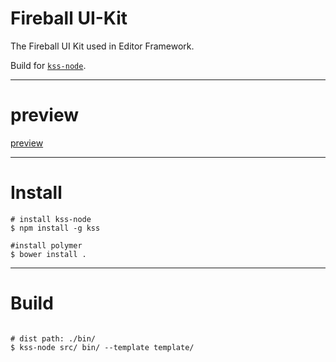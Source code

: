 # Fireball UI-Kit
The Fireball UI Kit used in Editor Framework.

Build for [`kss-node`](https://github.com/kss-node/kss-node).

----

# preview

[preview](http://w88975.github.io/ui-kit/bin/index.html)

----

# Install
```shell
# install kss-node
$ npm install -g kss

#install polymer
$ bower install .
```
----

# Build

```shell

# dist path: ./bin/
$ kss-node src/ bin/ --template template/

```
